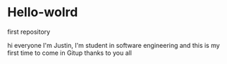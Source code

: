 # Hello-wolrd
first repository

hi everyone I'm Justin, I'm student in software engineering 
and this is my first time to come in Gitup 
thanks to you all
